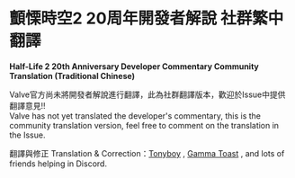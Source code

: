 # 顫慄時空2 20周年開發者解說 社群繁中翻譯 
<b>Half-Life 2 20th Anniversary Developer Commentary Community Translation (Traditional Chinese)</b>

Valve官方尚未將開發者解說進行翻譯，此為社群翻譯版本，歡迎於Issue中提供翻譯意見!!<br>
Valve has not yet translated the developer's commentary, 
this is the community translation version, feel free to comment on the translation in the Issue.

翻譯與修正 Translation & Correction：[Tonyboy](https://steamcommunity.com/profiles/76561197981873190/) , [Gamma Toast](https://steamcommunity.com/id/gamma_toast/) , and lots of friends helping in Discord.

